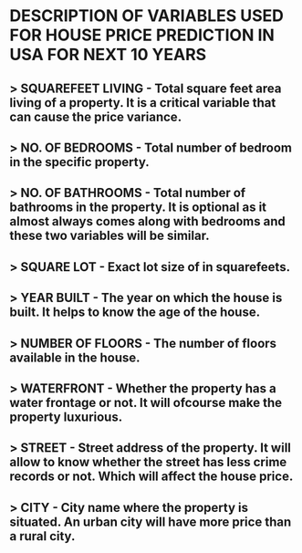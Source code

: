 # DESCRIPTION OF VARIABLES USED FOR HOUSE PRICE PREDICTION IN USA FOR NEXT 10 YEARS


## > SQUAREFEET LIVING - Total square feet area living of a property. It is a critical variable that can cause the price variance.
## > NO. OF BEDROOMS - Total number of bedroom in the specific property.
## > NO. OF BATHROOMS - Total number of bathrooms in the property. It is optional as it almost always comes along with bedrooms and these two variables will be similar.
## > SQUARE LOT - Exact lot size of in squarefeets.
## > YEAR BUILT - The year on which the house is built. It helps to know the age of the house.
## > NUMBER OF FLOORS - The number of floors available in the house. 
## > WATERFRONT - Whether the property has a water frontage or not. It will ofcourse make the property luxurious.
## > STREET - Street address of the property. It will allow to know whether the street has less crime records or not. Which will affect the house price.
## > CITY - City name where the property is situated. An urban city will have more price than a rural city.

